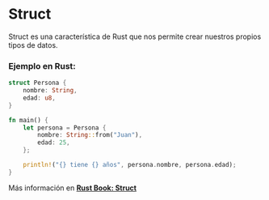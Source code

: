 # Struct
Struct es una característica de Rust que nos permite crear nuestros propios tipos de datos.

### Ejemplo en Rust:
```rust
struct Persona {
    nombre: String,
    edad: u8,
}

fn main() {
    let persona = Persona {
        nombre: String::from("Juan"),
        edad: 25,
    };

    println!("{} tiene {} años", persona.nombre, persona.edad);
}
```

Más información en [**Rust Book: Struct**](https://rustlanges.github.io/rust-book-es/ch05-01-defining-structs.html)